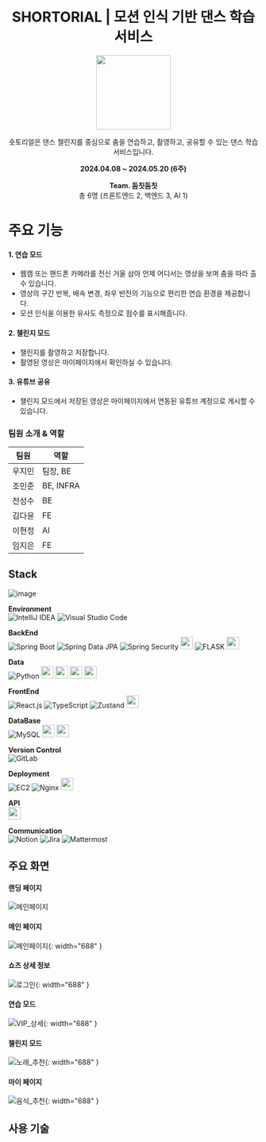 <div align="center">

# SHORTORIAL | 모션 인식 기반 댄스 학습 서비스
<img src="/uploads/a3e23c258661246bc3789930f2efcc13/logo.png" width="" height="150"></img>   

숏토리얼은 댄스 챌린지를 중심으로 춤을 연습하고, 촬영하고, 공유할 수 있는 댄스 학습 서비스입니다.

**2024.04.08 ~ 2024.05.20 (6주)**   

**Team. 둠칫둠칫**    
총 6명 (프론트엔드 2, 백엔드 3, AI 1)  
</div>

# 주요 기능

#### 1. 연습 모드
- 웹캠 또는 핸드폰 카메라를 전신 거울 삼아 언제 어디서는 영상을 보며 춤을 따라 출 수 있습니다.
- 영상의 구간 반복, 배속 변경, 좌우 반전의 기능으로 편리한 연습 환경을 제공합니다.
- 모션 인식을 이용한 유사도 측정으로 점수를 표시해줍니다.

#### 2. 챌린지 모드
- 챌린지를 촬영하고 저장합니다.
- 촬영된 영상은 마이페이지에서 확인하실 수 있습니다.

#### 3. 유튜브 공유
- 챌린지 모드에서 저장된 영상은 마이페이지에서 연동된 유튜브 계정으로 게시할 수 있습니다.


### 팀원 소개 & 역할
| 팀원  | 역할        |
| --- | --------- | 
| 우지민 | 팀장, BE   |
| 조민준 | BE, INFRA  |
| 전성수 | BE        |
| 김다윤 | FE        | 
| 이현정 | AI        |
| 임지은 | FE        |


## Stack
![image](/uploads/21d4bd258a58958aa69ed8c6fafd56eb/서비스아키텍처.png)

**Environment**  
![IntelliJ IDEA](https://img.shields.io/badge/IntelliJ%20IDEA-000000.svg?style=for-the-badge&logo=intellij-idea&logoColor=white)
![Visual Studio Code](https://img.shields.io/badge/Visual%20Studio%20Code-007ACC?style=for-the-badge&logo=Visual%20Studio%20Code&logoColor=white)  

**BackEnd**  
![Spring Boot](https://img.shields.io/badge/spring%20boot-%236DB33F.svg?style=for-the-badge&logo=springboot&logoColor=white)
![Spring Data JPA](https://img.shields.io/badge/Spring%20Data%20JPA-%236DB33F.svg?style=for-the-badge&logo=spring&logoColor=white)
![Spring Security](https://img.shields.io/badge/Spring%20Security-%236DB33F.svg?style=for-the-badge&logo=spring&logoColor=white) 
<img src="https://a11ybadges.com/badge?logo=gradle" height="25"/>
![FLASK](https://img.shields.io/badge/Flask-000000?style=for-the-badge&logo=flask&logoColor=white)
<img src="https://a11ybadges.com/badge?logo=nodedotjs" height="25"/>

**Data**  
![Python](https://img.shields.io/badge/Python-3776AB?style=for-the-badge&logo=Python&logoColor=white)
<img src="https://a11ybadges.com/badge?logo=pandas" height="25"/> 
<img src="https://a11ybadges.com/badge?logo=numpy" height="25"/> 
<img src="https://a11ybadges.com/badge?logo=scikitlearn" height="25"/> <img src="https://a11ybadges.com/badge?logo=scipy" height="25"/>
   
**FrontEnd**  
![React.js](https://img.shields.io/badge/React-61DAFB?style=for-the-badge&logo=React&logoColor=black)
![TypeScript](https://img.shields.io/badge/Typescript-3178C6?style=for-the-badge&logo=Typescript&logoColor=white)
![Zustand](https://img.shields.io/badge/Zustand-%235B2C6F.svg?style=for-the-badge&logo=React&logoColor=white)
<img src="https://a11ybadges.com/badge?logo=styledcomponents" height="25"/>  
 
**DataBase**    
![MySQL](https://img.shields.io/badge/mysql-%2300f.svg?style=for-the-badge&logo=mysql&logoColor=white)
<img src="https://a11ybadges.com/badge?logo=amazons3" height="25"/>
<img src="https://a11ybadges.com/badge?logo=redis" height="25"/>

**Version Control**  
![GitLab](https://img.shields.io/badge/gitlab-%23181717.svg?style=for-the-badge&logo=gitlab&logoColor=white)

**Deployment**  
![EC2](https://img.shields.io/badge/EC2-%23FF9900.svg?style=for-the-badge&logo=amazonec2&logoColor=white)
![Nginx](https://img.shields.io/badge/Nginx-%23009639.svg?style=for-the-badge&logo=nginx&logoColor=white)
<img src="https://a11ybadges.com/badge?logo=jenkins" height="25"/>  

**API**  
<img src="https://a11ybadges.com/badge?logo=youtube" height="25"/>  

**Communication**  
![Notion](https://img.shields.io/badge/Notion-000000?style=for-the-badge&logo=Notion&logoColor=white)
![Jira](https://img.shields.io/badge/jira-%230A0FFF.svg?style=for-the-badge&logo=jira&logoColor=white)
![Mattermost](https://img.shields.io/badge/-Mattermost-blue?style=for-the-badge&logo=mattermost&logoColor=white)


## 주요 화면
#### 랜딩 페이지
![메인페이지](/uploads/90fb755cf60b4af1b1ae7549cbdca2c1/메인페이지.gif)

#### 메인 페이지
![메인페이지](/uploads/b7540b2aac4d031e9d4c0b3801f0b5f4/메인페이지.gif){: width="688" }

#### 쇼츠 상세 정보
![로그인](/uploads/1888c99d58d60cbb44233ce0580a04b4/로그인.gif){: width="688" }

#### 연습 모드
![VIP_상세](/uploads/ea7bc275e55530c3fe6a58d20d735f19/VIP_상세.gif){: width="688" }

#### 챌린지 모드
![노래_추천](/uploads/25ecef8fc5d7c14a03ed45c18b65b76f/노래_추천.gif){: width="688" }

#### 마이 페이지 
![음식_추천](/uploads/7512e4d8fb84b86357055d016ffd1efd/음식_추천.gif){: width="688" }

## 사용 기술

